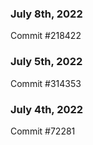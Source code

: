 ### July 8th, 2022

Commit #218422

### July 5th, 2022

Commit #314353


### July 4th, 2022

Commit #72281
